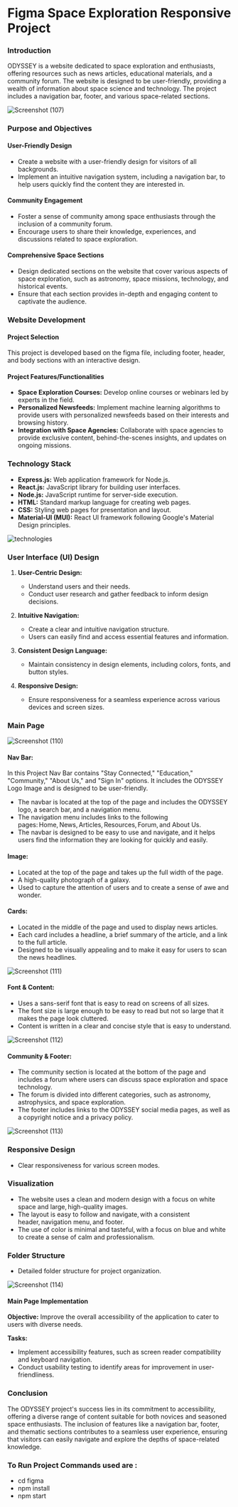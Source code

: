 # Figma Space Exploration Responsive Project

### Introduction

ODYSSEY is a website dedicated to space exploration and enthusiasts, offering resources such as news articles, educational materials, and a community forum. The website is designed to be user-friendly, providing a wealth of information about space science and technology. The project includes a navigation bar, footer, and various space-related sections.

![Screenshot (107)](https://github.com/MONIKANAMALA/git-tuts/assets/104424662/9debcd0e-d623-4ac5-b82a-ae19debd01c7)

### Purpose and Objectives

#### User-Friendly Design

- Create a website with a user-friendly design for visitors of all backgrounds.
- Implement an intuitive navigation system, including a navigation bar, to help users quickly find the content they are interested in.

#### Community Engagement

- Foster a sense of community among space enthusiasts through the inclusion of a community forum.
- Encourage users to share their knowledge, experiences, and discussions related to space exploration.

#### Comprehensive Space Sections

- Design dedicated sections on the website that cover various aspects of space exploration, such as astronomy, space missions, technology, and historical events.
- Ensure that each section provides in-depth and engaging content to captivate the audience.

### Website Development

#### Project Selection

This project is developed based on the figma file, including footer, header, and body sections with an interactive design.

#### Project Features/Functionalities

- **Space Exploration Courses:** Develop online courses or webinars led by experts in the field.
- **Personalized Newsfeeds:** Implement machine learning algorithms to provide users with personalized newsfeeds based on their interests and browsing history.
- **Integration with Space Agencies:** Collaborate with space agencies to provide exclusive content, behind-the-scenes insights, and updates on ongoing missions.

### Technology Stack

- **Express.js:** Web application framework for Node.js.
- **React.js:** JavaScript library for building user interfaces.
- **Node.js:** JavaScript runtime for server-side execution.
- **HTML:** Standard markup language for creating web pages.
- **CSS:** Styling web pages for presentation and layout.
- **Material-UI (MUI):** React UI framework following Google's Material Design principles.

![technologies](https://github.com/MONIKANAMALA/git-tuts/assets/104424662/4fcc6789-14ee-4544-8016-1afd5660237d)
### User Interface (UI) Design

1. **User-Centric Design:**
   - Understand users and their needs.
   - Conduct user research and gather feedback to inform design decisions.

2. **Intuitive Navigation:**
   - Create a clear and intuitive navigation structure.
   - Users can easily find and access essential features and information.

3. **Consistent Design Language:**
   - Maintain consistency in design elements, including colors, fonts, and button styles.

4. **Responsive Design:**
   - Ensure responsiveness for a seamless experience across various devices and screen sizes.

### Main Page

![Screenshot (110)](https://github.com/MONIKANAMALA/git-tuts/assets/104424662/de26ba80-21c2-4b5d-a74a-1aa3244ea892)
#### Nav Bar:

In this Project Nav Bar contains "Stay Connected," "Education," "Community," "About Us," and "Sign In" options. It includes the ODYSSEY Logo Image and is designed to be user-friendly.

- The navbar is located at the top of the page and includes the ODYSSEY logo, a search bar, and a navigation menu.
- The navigation menu includes links to the following pages: Home, News, Articles, Resources, Forum, and About Us.
- The navbar is designed to be easy to use and navigate, and it helps users find the information they are looking for quickly and easily.

#### Image:

- Located at the top of the page and takes up the full width of the page.
- A high-quality photograph of a galaxy.
- Used to capture the attention of users and to create a sense of awe and wonder.

#### Cards:

- Located in the middle of the page and used to display news articles.
- Each card includes a headline, a brief summary of the article, and a link to the full article.
- Designed to be visually appealing and to make it easy for users to scan the news headlines.

![Screenshot (111)](https://github.com/MONIKANAMALA/git-tuts/assets/104424662/d4d75200-4016-43b9-9766-50d40ea40a3b)


#### Font & Content:

- Uses a sans-serif font that is easy to read on screens of all sizes.
- The font size is large enough to be easy to read but not so large that it makes the page look cluttered.
- Content is written in a clear and concise style that is easy to understand.

![Screenshot (112)](https://github.com/MONIKANAMALA/git-tuts/assets/104424662/ca20a3e6-432f-4891-9dae-9db6529237ae)
#### Community & Footer:

- The community section is located at the bottom of the page and includes a forum where users can discuss space exploration and space technology.
- The forum is divided into different categories, such as astronomy, astrophysics, and space exploration.
- The footer includes links to the ODYSSEY social media pages, as well as a copyright notice and a privacy policy.

![Screenshot (113)](https://github.com/MONIKANAMALA/git-tuts/assets/104424662/2884fe08-f10c-4b53-b928-60dbf1fc470b)

### Responsive Design

- Clear responsiveness for various screen modes.

### Visualization

- The website uses a clean and modern design with a focus on white space and large, high-quality images.
- The layout is easy to follow and navigate, with a consistent header, navigation menu, and footer.
- The use of color is minimal and tasteful, with a focus on blue and white to create a sense of calm and professionalism.

### Folder Structure

- Detailed folder structure for project organization.

![Screenshot (114)](https://github.com/MONIKANAMALA/git-tuts/assets/104424662/7fe2bf9b-58d1-497b-96b5-1828d717eae3)

#### Main Page Implementation

**Objective:**
Improve the overall accessibility of the application to cater to users with diverse needs.

**Tasks:**
- Implement accessibility features, such as screen reader compatibility and keyboard navigation.
- Conduct usability testing to identify areas for improvement in user-friendliness.

### Conclusion


The ODYSSEY project's success lies in its commitment to accessibility, offering a diverse range of content suitable for both novices and seasoned space enthusiasts. The inclusion of features like a navigation bar, footer, and thematic sections contributes to a seamless user experience, ensuring that visitors can easily navigate and explore the depths of space-related knowledge.

### To Run Project Commands used are :

- cd figma
- npm install
- npm start
